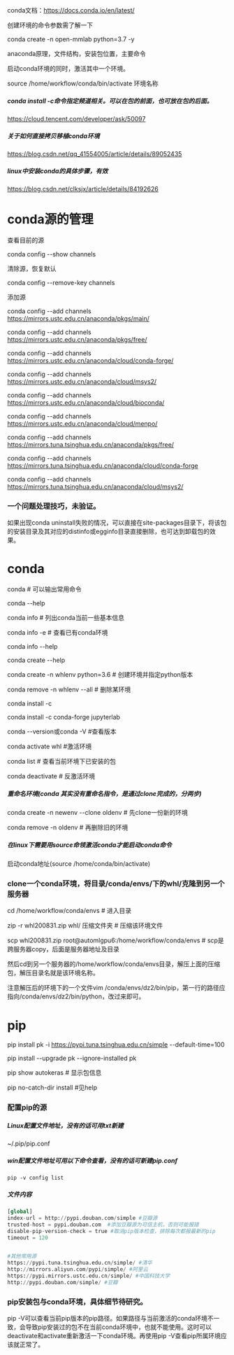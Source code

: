 conda文档：https://docs.conda.io/en/latest/

创建环境的命令参数需了解一下

conda create -n open-mmlab python=3.7 -y

anaconda原理，文件结构，安装包位置，主要命令



启动conda环境的同时，激活其中一个环境。

source /home/workflow/conda/bin/activate 环境名称

##### conda install -c命令指定频道相关。可以在包的前面，也可放在包的后面。

https://cloud.tencent.com/developer/ask/50097

##### 关于如何直接拷贝移植conda环境

https://blog.csdn.net/qq_41554005/article/details/89052435

##### linux中安装conda的具体步骤，有效

https://blog.csdn.net/clksjx/article/details/84192626

# conda源的管理

查看目前的源

conda config --show channels

清除源，恢复默认

conda config --remove-key channels

添加源

conda config --add channels https://mirrors.ustc.edu.cn/anaconda/pkgs/main/ 

conda config --add channels https://mirrors.ustc.edu.cn/anaconda/pkgs/free/ 

conda config --add channels https://mirrors.ustc.edu.cn/anaconda/cloud/conda-forge/ 

conda config --add channels https://mirrors.ustc.edu.cn/anaconda/cloud/msys2/ 

conda config --add channels https://mirrors.ustc.edu.cn/anaconda/cloud/bioconda/ 

conda config --add channels https://mirrors.ustc.edu.cn/anaconda/cloud/menpo/

conda config --add channels https://mirrors.tuna.tsinghua.edu.cn/anaconda/pkgs/free/ 

conda config --add channels https://mirrors.tuna.tsinghua.edu.cn/anaconda/cloud/conda-forge  

conda config --add channels https://mirrors.tuna.tsinghua.edu.cn/anaconda/cloud/msys2/



### 一个问题处理技巧，未验证。

如果出现conda uninstall失败的情况，可以直接在site-packages目录下，将该包的安装目录及其对应的distinfo或egginfo目录直接删除，也可达到卸载包的效果。



# conda

conda # 可以输出常用命令

conda --help  

conda info  # 列出conda当前一些基本信息

conda info -e  # 查看已有conda环境

conda info --help

conda create --help

conda create -n whlenv python=3.6  # 创建环境并指定python版本

conda remove  -n whlenv --all  # 删除某环境

conda install -c 

conda install -c conda-forge jupyterlab

conda --version或conda -V   #查看版本

conda activate whl  #激活环境

conda list  # 查看当前环境下已安装的包

conda deactivate  # 反激活环境

##### 重命名环境(conda 其实没有重命名指令，是通过clone完成的，分两步)

conda create -n newenv --clone oldenv  # 先clone一份新的环境

conda remove -n oldenv  # 再删除旧的环境

##### 在linux下需要用source命领激活conda才能启动conda命令

启动conda地址(source /home/conda/bin/activate)

### clone一个conda环境，将目录/conda/envs/下的whl/克隆到另一个服务器
cd /home/workflow/conda/envs   # 进入目录

zip -r whl200831.zip whl/ 压缩文件夹   # 压缩该环境文件

scp whl200831.zip root@automlgpu6:/home/workflow/conda/envs   # scp是跨服务器copy，后面是服务器地址及目录

然后cd到另一个服务器的/home/workflow/conda/envs目录，解压上面的压缩包，解压目录名就是该环境名称。

注意解压后的环境下的一个文件vim /conda/envs/dz2/bin/pip，第一行的路径应指向/conda/envs/dz2/bin/python，改过来即可。





# pip



pip install pk -i https://pypi.tuna.tsinghua.edu.cn/simple --default-time=100

pip install --upgrade pk --ignore-installed pk

pip show autokeras  # 显示包信息

pip no-catch-dir install #见help





### 配置pip的源

##### Linux配置文件地址，没有的话可用txt新建

~/.pip/pip.conf

##### win配置文件地址可用以下命令查看，没有的话可新建pip.conf

`pip -v config list`

##### 文件内容

```python
[global]
index-url = http://pypi.douban.com/simple #豆瓣源
trusted-host = pypi.douban.com  #添加豆瓣源为可信主机，否则可能报错
disable-pip-version-check = true #取消pip版本检查，排除每次都报最新的pip
timeout = 120


#其他常用源
https://pypi.tuna.tsinghua.edu.cn/simple/ #清华
http://mirrors.aliyun.com/pypi/simple/ #阿里云
https://pypi.mirrors.ustc.edu.cn/simple/ #中国科技大学
http://pypi.douban.com/simple/ #豆瓣
```



### pip安装包与conda环境，具体细节待研究。

pip -V可以查看当前pip版本的pip路径。如果路径与当前激活的conda环境不一致，会导致pip安装过的包不在当前conda环境中，也就不能使用。这时可以deactivate和activate重新激活一下conda环境。再使用pip -V查看pip所属环境应该就正常了。





